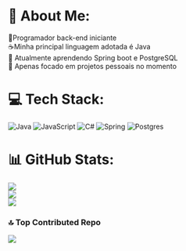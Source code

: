 # 💫 About Me:
🌟Programador back-end iniciante<br>☕Minha principal linguagem adotada é Java<br>📝 Atualmente aprendendo Spring boot e PostgreSQL <br>💫 Apenas focado em projetos pessoais no momento


# 💻 Tech Stack:
![Java](https://img.shields.io/badge/java-%23ED8B00.svg?style=for-the-badge&logo=openjdk&logoColor=white) ![JavaScript](https://img.shields.io/badge/javascript-%23323330.svg?style=for-the-badge&logo=javascript&logoColor=%23F7DF1E) ![C#](https://img.shields.io/badge/c%23-%23239120.svg?style=for-the-badge&logo=csharp&logoColor=white) ![Spring](https://img.shields.io/badge/spring-%236DB33F.svg?style=for-the-badge&logo=spring&logoColor=white) ![Postgres](https://img.shields.io/badge/postgres-%23316192.svg?style=for-the-badge&logo=postgresql&logoColor=white)
# 📊 GitHub Stats:
![](https://github-readme-stats.vercel.app/api?username=lucassJDK&theme=gotham&hide_border=false&include_all_commits=false&count_private=true)<br/>
![](https://nirzak-streak-stats.vercel.app/?user=lucassJDK&theme=gotham&hide_border=false)<br/>
![](https://github-readme-stats.vercel.app/api/top-langs/?username=lucassJDK&theme=gotham&hide_border=false&include_all_commits=false&count_private=true&layout=compact)

### 🔝 Top Contributed Repo
![](https://github-contributor-stats.vercel.app/api?username=lucassJDK&limit=5&theme=dark&combine_all_yearly_contributions=true)

<!-- Proudly created with GPRM ( https://gprm.itsvg.in ) -->
